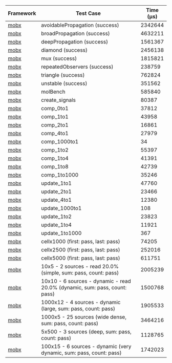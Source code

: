 | Framework | Test Case | Time (μs) |
| --- | --- | --- |
| [mobx](https://github.com/mobxjs/mobx.dart) | avoidablePropagation (success) | 2342644 |
| [mobx](https://github.com/mobxjs/mobx.dart) | broadPropagation (success) | 4632211 |
| [mobx](https://github.com/mobxjs/mobx.dart) | deepPropagation (success) | 1561367 |
| [mobx](https://github.com/mobxjs/mobx.dart) | diamond (success) | 2456138 |
| [mobx](https://github.com/mobxjs/mobx.dart) | mux (success) | 1815821 |
| [mobx](https://github.com/mobxjs/mobx.dart) | repeatedObservers (success) | 238759 |
| [mobx](https://github.com/mobxjs/mobx.dart) | triangle (success) | 762824 |
| [mobx](https://github.com/mobxjs/mobx.dart) | unstable (success) | 351562 |
| [mobx](https://github.com/mobxjs/mobx.dart) | molBench | 585840 |
| [mobx](https://github.com/mobxjs/mobx.dart) | create_signals | 80387 |
| [mobx](https://github.com/mobxjs/mobx.dart) | comp_0to1 | 37812 |
| [mobx](https://github.com/mobxjs/mobx.dart) | comp_1to1 | 43958 |
| [mobx](https://github.com/mobxjs/mobx.dart) | comp_2to1 | 16861 |
| [mobx](https://github.com/mobxjs/mobx.dart) | comp_4to1 | 27979 |
| [mobx](https://github.com/mobxjs/mobx.dart) | comp_1000to1 | 34 |
| [mobx](https://github.com/mobxjs/mobx.dart) | comp_1to2 | 55397 |
| [mobx](https://github.com/mobxjs/mobx.dart) | comp_1to4 | 41391 |
| [mobx](https://github.com/mobxjs/mobx.dart) | comp_1to8 | 42739 |
| [mobx](https://github.com/mobxjs/mobx.dart) | comp_1to1000 | 35246 |
| [mobx](https://github.com/mobxjs/mobx.dart) | update_1to1 | 47760 |
| [mobx](https://github.com/mobxjs/mobx.dart) | update_2to1 | 23466 |
| [mobx](https://github.com/mobxjs/mobx.dart) | update_4to1 | 12380 |
| [mobx](https://github.com/mobxjs/mobx.dart) | update_1000to1 | 108 |
| [mobx](https://github.com/mobxjs/mobx.dart) | update_1to2 | 23823 |
| [mobx](https://github.com/mobxjs/mobx.dart) | update_1to4 | 11921 |
| [mobx](https://github.com/mobxjs/mobx.dart) | update_1to1000 | 367 |
| [mobx](https://github.com/mobxjs/mobx.dart) | cellx1000 (first: pass, last: pass) | 74205 |
| [mobx](https://github.com/mobxjs/mobx.dart) | cellx2500 (first: pass, last: pass) | 252016 |
| [mobx](https://github.com/mobxjs/mobx.dart) | cellx5000 (first: pass, last: pass) | 611751 |
| [mobx](https://github.com/mobxjs/mobx.dart) | 10x5 - 2 sources - read 20.0% (simple, sum: pass, count: pass) | 2005239 |
| [mobx](https://github.com/mobxjs/mobx.dart) | 10x10 - 6 sources - dynamic - read 20.0% (dynamic, sum: pass, count: pass) | 1500768 |
| [mobx](https://github.com/mobxjs/mobx.dart) | 1000x12 - 4 sources - dynamic (large, sum: pass, count: pass) | 1905533 |
| [mobx](https://github.com/mobxjs/mobx.dart) | 1000x5 - 25 sources (wide dense, sum: pass, count: pass) | 3464216 |
| [mobx](https://github.com/mobxjs/mobx.dart) | 5x500 - 3 sources (deep, sum: pass, count: pass) | 1128765 |
| [mobx](https://github.com/mobxjs/mobx.dart) | 100x15 - 6 sources - dynamic (very dynamic, sum: pass, count: pass) | 1742023 |

